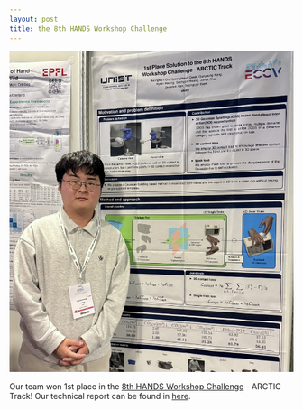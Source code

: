 ```yaml
---
layout: post
title: the 8th HANDS Workshop Challenge
---
```

<p align="center">
  <img src="https://github.com/khgwak/khgwak.github.io/blob/master/_posts/assets/images/ECCV2024.jpg?raw=true" alt="Poster Presentation Photo" border="0" />
</p>

Our team won 1st place in the <a href="https://hands-workshop.org/challenge2024.html" target="_blank" rel="noopener noreferrer">8th HANDS Workshop Challenge</a> - ARCTIC Track! Our technical report can be found in <a href="https://hands-workshop.org/files/2024/UVHANDS.pdf" target="_blank" rel="noopener noreferrer">here</a>.